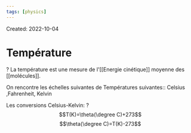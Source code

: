 ```yaml
---
tags: [physics] 
---
```

Created: 2022-10-04

# Température
?
La température est une mesure de l'[[Energie cinétique]] moyenne des [[molécules]].
<!--SR:!2023-11-20,98,230-->

On rencontre les échelles suivantes de Températures suivantes:: Celsius ,Fahrenheit, Kelvin
<!--SR:!2024-08-06,447,290-->
Les conversions Celsius-Kelvin:
?
$$T(K)=\theta(\degree C)+273$$
$$\theta(\degree C)=T(K)-273$$
<!--SR:!2024-08-18,455,290-->